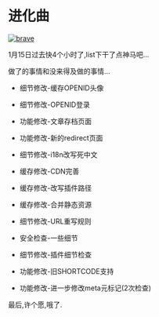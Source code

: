 # 进化曲

[![brave](https://attachment.soulteary.com/2012/01/16/brave.jpg "brave")](https://attachment.soulteary.com/2012/01/16/brave.jpg)

1月15日过去快4个小时了,list下干了点神马吧...

做了的事情和没来得及做的事情...

*   细节修改-缓存OPENID头像
*   细节修改-OPENID登录
*   功能修改-文章存档页面
*   功能修改-新的redirect页面
*   细节修改-i18n改写死中文

*   缓存修改-CDN完善
*   缓存修改-改写插件路径
*   缓存修改-合并静态资源
*   细节修改-URL重写规则
*   安全检查-一些细节
*   细节修改-插件细节检查
*   功能修改-旧SHORTCODE支持
*   功能修改-进一步修改meta元标记(2次检查)

最后,许个愿,哦了.

